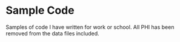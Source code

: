 # Sample Code
Samples of code I have written for work or school. All PHI has been removed from the data files included.
